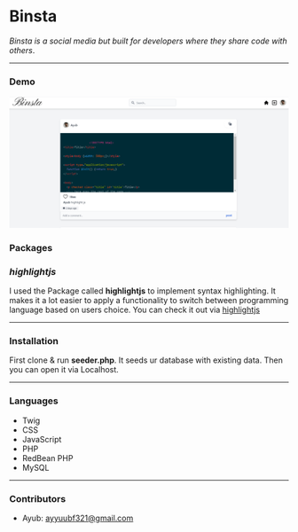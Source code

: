 # Binsta

 _Binsta is a social media but built for developers where they share  code with others_.


* * *
### Demo
![Home](images/photos/binsta.png)


### Packages
### *highlightjs*
 I used the Package called **highlightjs** to implement syntax highlighting. It makes it a lot easier to apply a functionality to switch between programming language based on users choice. You can check it out via [highlightjs](https://highlightjs.net "highlightjs")
* * * 

### Installation

 First clone & run **seeder.php**. It seeds ur database with existing data. Then you can open it via Localhost.

* * *
### Languages
 *  Twig
 *  CSS
 *  JavaScript
 *  PHP
 *  RedBean PHP
 *  MySQL

 * * *
 ### Contributors
 * Ayub: [ayyuubf321@gmail.com](https://gmail.google.com "gmail")
